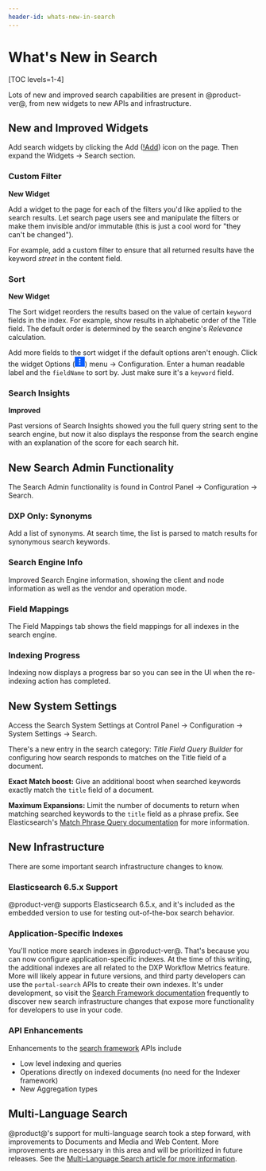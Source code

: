 ```yaml
---
header-id: whats-new-in-search
---
```


# What's New in Search

[TOC levels=1-4]

Lots of new and improved search capabilities are present in @product-ver@, from
new widgets to new APIs and infrastructure. 

## New and Improved Widgets

Add search widgets by clicking the Add
([!Add](../../../../images/icon-add-widget.png)) icon on the page. Then expand
the Widgets &rarr; Search section.

### Custom Filter

**New Widget**

Add a widget to the page for each of the filters you'd like applied to the
search results. Let search page users see and manipulate the filters or make
them invisible and/or immutable (this is just a cool word for "they can't be
changed").

For example, add a custom filter to ensure that all returned results have the
keyword _street_ in the content field.

### Sort

**New Widget**

The Sort widget reorders the results based on the value of certain `keyword`
fields in the index. For example, show results in alphabetic order of the Title
field. The default order is determined by the search engine's _Relevance_
calculation.

Add more fields to the sort widget if the default options aren't enough. Click
the widget Options (![Options](../../images/icon-app-options.png)) menu &rarr;
Configuration. Enter a human readable label and the `fieldName` to sort by. Just
make sure it's a `keyword` field.

### Search Insights

**Improved**

Past versions of Search Insights showed you the full query string sent to the
search engine, but now it also displays the response from the search engine with
an explanation of the score for each search hit.

## New Search Admin Functionality

The Search Admin functionality is found in Control Panel &rarr; Configuration
&rarr; Search.

### DXP Only: Synonyms

Add a list of synonyms. At search time, the list is parsed to match results for
synonymous search keywords.

### Search Engine Info

Improved Search Engine information, showing the client and node information as
well as the vendor and operation mode.

### Field Mappings

The Field Mappings tab shows the field mappings for all indexes in the search
engine. 

### Indexing Progress

Indexing now displays a progress bar so you can see in the UI when the
re-indexing action has completed.

## New System Settings

Access the Search System Settings at Control Panel &rarr; Configuration
&rarr; System Settings &rarr; Search.

There's a new entry in the search category: _Title Field Query Builder_ for
configuring how search responds to matches on the Title field of a document.

**Exact Match boost:** Give an additional boost when searched keywords exactly
match the `title` field of a document.

**Maximum Expansions:** Limit the number of documents to return when matching
searched keywords to the `title` field as a phrase prefix. See Elasticsearch's
[Match Phrase Query
documentation](https://www.elastic.co/guide/en/elasticsearch/reference/6.5/query-dsl-match-query-phrase.html)
for more information.

## New Infrastructure

There are some important search infrastructure changes to know.

### Elasticsearch 6.5.x Support

@product-ver@ supports Elasticsearch 6.5.x, and it's included as the embedded
version to use for testing out-of-the-box search behavior.

### Application-Specific Indexes

You'll notice more search indexes in @product-ver@. That's because you can now
configure application-specific indexes. At the time of this writing, the
additional indexes are all related to the DXP Workflow Metrics feature. More
will likely appear in future versions, and third party developers can use the
`portal-search` APIs to create their own indexes. It's under development, so
visit the [Search Framework
documentation](/docs/7-2/frameworks/-/knowledge_base/f/search) 
frequently to discover new search
infrastructure changes that expose more functionality for developers to use in
your code.

### API Enhancements

Enhancements to the [search
framework](/docs/7-2/frameworks/-/knowledge_base/f/liferays-search-framework#liferays-search-framework)
APIs include

- Low level indexing and queries
- Operations directly on indexed documents (no need for the Indexer framework)
- New Aggregation types

## Multi-Language Search

@product@'s support for multi-language search took a step forward, with
improvements to Documents and Media and Web Content. More improvements are
necessary in this area and will be prioritized in future releases. See the
[Multi-Language Search article for more
information](/docs/7-2/user/-/knowledge_base/u/searching-for-localized-content). 

